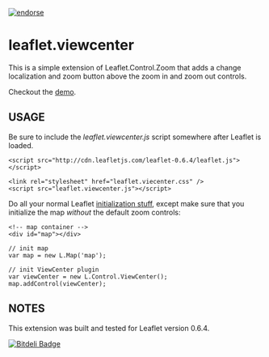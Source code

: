 [![endorse](https://api.coderwall.com/pwldp/endorsecount.png)](https://coderwall.com/pwldp)

# leaflet.viewcenter


This is a simple extension of Leaflet.Control.Zoom that adds a change localization and zoom button above the zoom in and zoom out controls.


Checkout the [demo](http://pwldp.github.io/leaflet.viewcenter/).


## USAGE


Be sure to include the *leaflet.viewcenter.js* script somewhere after Leaflet is loaded.

    <script src="http://cdn.leafletjs.com/leaflet-0.6.4/leaflet.js"></script>

    <link rel="stylesheet" href="leaflet.viecenter.css" />
    <script src="leaflet.viewcenter.js"></script>


Do all your normal Leaflet [initialization stuff](http://leaflet.cloudmade.com/examples/quick-start.html), except make sure that you initialize the map *without* the default zoom controls:

    <!-- map container -->
    <div id="map"></div>

    // init map
    var map = new L.Map('map');

    // init ViewCenter plugin
    var viewCenter = new L.Control.ViewCenter();
    map.addControl(viewCenter);


## NOTES


This extension was built and tested for Leaflet version 0.6.4.


[![Bitdeli Badge](https://d2weczhvl823v0.cloudfront.net/pwldp/leaflet.viewcenter/trend.png)](https://bitdeli.com/free "Bitdeli Badge")

